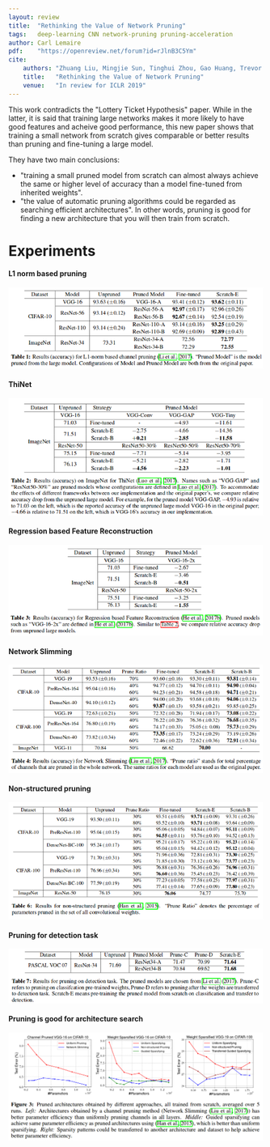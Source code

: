 ```yaml
---
layout: review
title:  "Rethinking the Value of Network Pruning"
tags:   deep-learning CNN network-pruning pruning-acceleration
author: Carl Lemaire
pdf:    "https://openreview.net/forum?id=rJlnB3C5Ym"
cite:
    authors: "Zhuang Liu, Mingjie Sun, Tinghui Zhou, Gao Huang, Trevor Darrell"
    title:   "Rethinking the Value of Network Pruning"
    venue:   "In review for ICLR 2019"
---
```


This work contradicts the "Lottery Ticket Hypothesis" paper. While in the latter, it is said that training large networks makes it more likely to have good features and acheive good performance, this new paper shows that training a small network from scratch gives comparable or better results than pruning and fine-tuning a large model.

They have two main conclusions:

* "training a small pruned model from scratch can almost always achieve the same or higher level of accuracy than a model fine-tuned from inherited weights".
* "the value of automatic pruning algorithms could be regarded as searching efficient architectures". In other words, pruning is good for finding a new architecture that you will then train from scratch.

# Experiments

#### L1 norm based pruning
![](/article/images/rethinking/tab1.png)

#### ThiNet
![](/article/images/rethinking/tab2.png)

#### Regression based Feature Reconstruction
![](/article/images/rethinking/tab3.png)

#### Network Slimming
![](/article/images/rethinking/tab4.png)

#### Non-structured pruning
![](/article/images/rethinking/tab6.png)

#### Pruning for detection task
![](/article/images/rethinking/tab7.png)

#### Pruning is good for architecture search
![](/article/images/rethinking/fig3.png)
